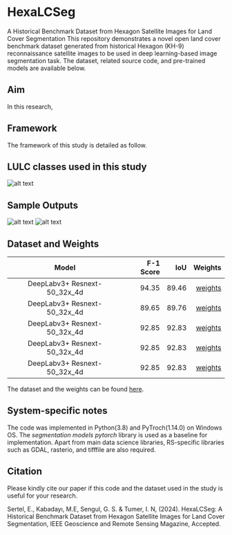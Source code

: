 # HexaLCSeg
A Historical Benchmark Dataset from Hexagon Satellite Images for Land Cover Segmentation 
This repository demonstrates a novel open land cover benchmark dataset generated from historical Hexagon (KH-9) reconnaissance satellite images to be used in deep learning-based image segmentation task. 
The dataset, related source code, and pre-trained models are available below.


Aim
---------------------

In this research, 

Framework
---------------------
The framework of this study is detailed as follow. 



LULC classes used in this study
----------------------
![alt text](LULCclasses.jpg)

Sample Outputs
---------------------
![alt text](outputs_0.png)
![alt text](outputs_1.png)

Dataset and Weights
---------------------
| Model | F-1 Score | IoU | Weights |
|:------------------:|-------------------------:|-------------------------:| -------------------------:|
| DeepLabv3+ Resnext-50_32x_4d             | 94.35  | 89.46 |[weights](https://drive.google.com)                   |
| DeepLabv3+ Resnext-50_32x_4d                | 89.65  | 89.76 |[weights](https://drive.google.com)                 |
| DeepLabv3+ Resnext-50_32x_4d                 | 92.85  | 92.83 |[weights](https://drive.google.com)                |
| DeepLabv3+ Resnext-50_32x_4d                 | 92.85  | 92.83 |[weights](https://drive.google.com)                |
| DeepLabv3+ Resnext-50_32x_4d                 | 92.85  | 92.83 |[weights](https://drive.google.com)                |

The dataset and the weights can be found [here](https://drive.google.com).



System-specific notes
---------------------
The code was implemented in Python(3.8) and PyTroch(1.14.0) on Windows OS. The *segmentation models pytorch* library is used as a baseline for implementation. Apart from main data science libraries, RS-specific libraries such as GDAL, rasterio, and tifffile are also required.


Citation
---------------------
Please kindly cite our paper if this code and the dataset used in the study is useful for your research.

Sertel, E., Kabadayı, M.E, Sengul, G. S. & Tumer, I. N, (2024). HexaLCSeg: A Historical Benchmark Dataset from Hexagon Satellite Images for Land Cover Segmentation, IEEE Geoscience and Remote Sensing Magazine, Accepted.



